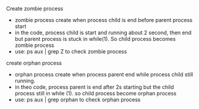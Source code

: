 Create zombie process
+ zombie process create when process child is end before parent process start
+ in the code, process child is start and running about 2 second, then end but parent process is stuck in while(1). So child process becomes zombie process
+ use: ps aux | grep Z to check zombie process

create orphan process
+ orphan process create when process parent end while process child still running.
+ in theo code, process parent is end after 2s starting but the child process still in while (1). so child process become orphan process
+ use: ps aux | grep orphan to check orphan process